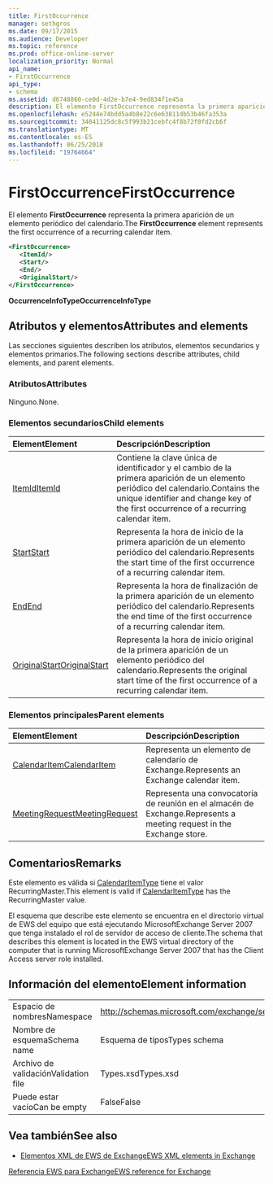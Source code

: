 ```yaml
---
title: FirstOccurrence
manager: sethgros
ms.date: 09/17/2015
ms.audience: Developer
ms.topic: reference
ms.prod: office-online-server
localization_priority: Normal
api_name:
- FirstOccurrence
api_type:
- schema
ms.assetid: d6748860-ce0d-4d2e-b7e4-9ed834f1e45a
description: El elemento FirstOccurrence representa la primera aparición de un elemento periódico del calendario.
ms.openlocfilehash: e5244e74bdd5a4b8e22c6e63811db53b46fa353a
ms.sourcegitcommit: 34041125dc8c5f993b21cebfc4f8b72f0fd2cb6f
ms.translationtype: MT
ms.contentlocale: es-ES
ms.lasthandoff: 06/25/2018
ms.locfileid: "19764664"
---
```

# <a name="firstoccurrence"></a><span data-ttu-id="881c9-103">FirstOccurrence</span><span class="sxs-lookup"><span data-stu-id="881c9-103">FirstOccurrence</span></span>

<span data-ttu-id="881c9-104">El elemento **FirstOccurrence** representa la primera aparición de un elemento periódico del calendario.</span><span class="sxs-lookup"><span data-stu-id="881c9-104">The **FirstOccurrence** element represents the first occurrence of a recurring calendar item.</span></span> 
  
```xml
<FirstOccurrence>
   <ItemId/>
   <Start/>
   <End/>
   <OriginalStart/>
</FirstOccurrence>
```

 <span data-ttu-id="881c9-105">**OccurrenceInfoType**</span><span class="sxs-lookup"><span data-stu-id="881c9-105">**OccurrenceInfoType**</span></span>
## <a name="attributes-and-elements"></a><span data-ttu-id="881c9-106">Atributos y elementos</span><span class="sxs-lookup"><span data-stu-id="881c9-106">Attributes and elements</span></span>

<span data-ttu-id="881c9-107">Las secciones siguientes describen los atributos, elementos secundarios y elementos primarios.</span><span class="sxs-lookup"><span data-stu-id="881c9-107">The following sections describe attributes, child elements, and parent elements.</span></span>
  
### <a name="attributes"></a><span data-ttu-id="881c9-108">Atributos</span><span class="sxs-lookup"><span data-stu-id="881c9-108">Attributes</span></span>

<span data-ttu-id="881c9-109">Ninguno.</span><span class="sxs-lookup"><span data-stu-id="881c9-109">None.</span></span>
  
### <a name="child-elements"></a><span data-ttu-id="881c9-110">Elementos secundarios</span><span class="sxs-lookup"><span data-stu-id="881c9-110">Child elements</span></span>

|<span data-ttu-id="881c9-111">**Element**</span><span class="sxs-lookup"><span data-stu-id="881c9-111">**Element**</span></span>|<span data-ttu-id="881c9-112">**Descripción**</span><span class="sxs-lookup"><span data-stu-id="881c9-112">**Description**</span></span>|
|:-----|:-----|
|[<span data-ttu-id="881c9-113">ItemId</span><span class="sxs-lookup"><span data-stu-id="881c9-113">ItemId</span></span>](itemid.md) <br/> |<span data-ttu-id="881c9-114">Contiene la clave única de identificador y el cambio de la primera aparición de un elemento periódico del calendario.</span><span class="sxs-lookup"><span data-stu-id="881c9-114">Contains the unique identifier and change key of the first occurrence of a recurring calendar item.</span></span>  <br/> |
|[<span data-ttu-id="881c9-115">Start</span><span class="sxs-lookup"><span data-stu-id="881c9-115">Start</span></span>](start.md) <br/> |<span data-ttu-id="881c9-116">Representa la hora de inicio de la primera aparición de un elemento periódico del calendario.</span><span class="sxs-lookup"><span data-stu-id="881c9-116">Represents the start time of the first occurrence of a recurring calendar item.</span></span>  <br/> |
|[<span data-ttu-id="881c9-117">End</span><span class="sxs-lookup"><span data-stu-id="881c9-117">End </span></span>](end-ex15websvcsotherref.md) <br/> |<span data-ttu-id="881c9-118">Representa la hora de finalización de la primera aparición de un elemento periódico del calendario.</span><span class="sxs-lookup"><span data-stu-id="881c9-118">Represents the end time of the first occurrence of a recurring calendar item.</span></span>  <br/> |
|[<span data-ttu-id="881c9-119">OriginalStart</span><span class="sxs-lookup"><span data-stu-id="881c9-119">OriginalStart</span></span>](originalstart.md) <br/> |<span data-ttu-id="881c9-120">Representa la hora de inicio original de la primera aparición de un elemento periódico del calendario.</span><span class="sxs-lookup"><span data-stu-id="881c9-120">Represents the original start time of the first occurrence of a recurring calendar item.</span></span>  <br/> |
   
### <a name="parent-elements"></a><span data-ttu-id="881c9-121">Elementos principales</span><span class="sxs-lookup"><span data-stu-id="881c9-121">Parent elements</span></span>

|<span data-ttu-id="881c9-122">**Element**</span><span class="sxs-lookup"><span data-stu-id="881c9-122">**Element**</span></span>|<span data-ttu-id="881c9-123">**Descripción**</span><span class="sxs-lookup"><span data-stu-id="881c9-123">**Description**</span></span>|
|:-----|:-----|
|[<span data-ttu-id="881c9-124">CalendarItem</span><span class="sxs-lookup"><span data-stu-id="881c9-124">CalendarItem</span></span>](calendaritem.md) <br/> |<span data-ttu-id="881c9-125">Representa un elemento de calendario de Exchange.</span><span class="sxs-lookup"><span data-stu-id="881c9-125">Represents an Exchange calendar item.</span></span>  <br/> |
|[<span data-ttu-id="881c9-126">MeetingRequest</span><span class="sxs-lookup"><span data-stu-id="881c9-126">MeetingRequest</span></span>](meetingrequest.md) <br/> |<span data-ttu-id="881c9-127">Representa una convocatoria de reunión en el almacén de Exchange.</span><span class="sxs-lookup"><span data-stu-id="881c9-127">Represents a meeting request in the Exchange store.</span></span>  <br/> |
   
## <a name="remarks"></a><span data-ttu-id="881c9-128">Comentarios</span><span class="sxs-lookup"><span data-stu-id="881c9-128">Remarks</span></span>

<span data-ttu-id="881c9-129">Este elemento es válida si [CalendarItemType](calendaritemtype.md) tiene el valor RecurringMaster.</span><span class="sxs-lookup"><span data-stu-id="881c9-129">This element is valid if [CalendarItemType](calendaritemtype.md) has the RecurringMaster value.</span></span> 
  
<span data-ttu-id="881c9-130">El esquema que describe este elemento se encuentra en el directorio virtual de EWS del equipo que está ejecutando MicrosoftExchange Server 2007 que tenga instalado el rol de servidor de acceso de cliente.</span><span class="sxs-lookup"><span data-stu-id="881c9-130">The schema that describes this element is located in the EWS virtual directory of the computer that is running MicrosoftExchange Server 2007 that has the Client Access server role installed.</span></span>
  
## <a name="element-information"></a><span data-ttu-id="881c9-131">Información del elemento</span><span class="sxs-lookup"><span data-stu-id="881c9-131">Element information</span></span>

|||
|:-----|:-----|
|<span data-ttu-id="881c9-132">Espacio de nombres</span><span class="sxs-lookup"><span data-stu-id="881c9-132">Namespace</span></span>  <br/> |http://schemas.microsoft.com/exchange/services/2006/types  <br/> |
|<span data-ttu-id="881c9-133">Nombre de esquema</span><span class="sxs-lookup"><span data-stu-id="881c9-133">Schema name</span></span>  <br/> |<span data-ttu-id="881c9-134">Esquema de tipos</span><span class="sxs-lookup"><span data-stu-id="881c9-134">Types schema</span></span>  <br/> |
|<span data-ttu-id="881c9-135">Archivo de validación</span><span class="sxs-lookup"><span data-stu-id="881c9-135">Validation file</span></span>  <br/> |<span data-ttu-id="881c9-136">Types.xsd</span><span class="sxs-lookup"><span data-stu-id="881c9-136">Types.xsd</span></span>  <br/> |
|<span data-ttu-id="881c9-137">Puede estar vacío</span><span class="sxs-lookup"><span data-stu-id="881c9-137">Can be empty</span></span>  <br/> |<span data-ttu-id="881c9-138">False</span><span class="sxs-lookup"><span data-stu-id="881c9-138">False</span></span>  <br/> |
   
## <a name="see-also"></a><span data-ttu-id="881c9-139">Vea también</span><span class="sxs-lookup"><span data-stu-id="881c9-139">See also</span></span>



- [<span data-ttu-id="881c9-140">Elementos XML de EWS de Exchange</span><span class="sxs-lookup"><span data-stu-id="881c9-140">EWS XML elements in Exchange</span></span>](ews-xml-elements-in-exchange.md)
  
[<span data-ttu-id="881c9-141">Referencia EWS para Exchange</span><span class="sxs-lookup"><span data-stu-id="881c9-141">EWS reference for Exchange</span></span>](ews-reference-for-exchange.md)

